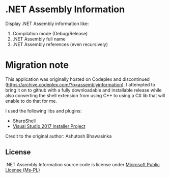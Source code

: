 # .NET Assembly Information

Display .NET Assembly information like:

1. Compilation mode (Debug/Release)
2. .NET Assembly full name
3. .NET Assembly references (even recursively)

# Migration note

This application was originally hosted on Codeplex and discontinued (https://archive.codeplex.com/?p=assemblyinformation).
I attempted to bring it on to github with a fully downloadable and installable release while also converting the shell extension from using C++ to using a C# lib that will enable to do that for me. 

I used the following libs and plugins:
- [SharpShell](https://github.com/dwmkerr/sharpshell)
- [Visual Studio 2017 Installer Project](https://marketplace.visualstudio.com/items?itemName=VisualStudioClient.MicrosoftVisualStudio2017InstallerProjects)

Credit to the original author: Ashutosh Bhawasinka

## License

.NET Assembly Information source code is license under [Microsoft Public License (Ms-PL)](LICENSE.txt)
